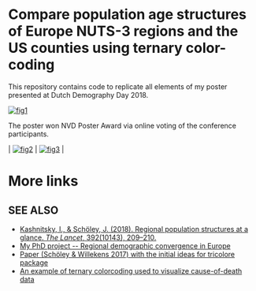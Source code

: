 # Compare population age structures of Europe NUTS-3 regions and the US counties using ternary color-coding

This repository contains code to replicate all elements of my poster presented at Dutch Demography Day 2018. 

[![fig1][f1]][f1]  


The poster won NVD Poster Award via online voting of the conference participants.

| [![fig2][f2]][f2] | [![fig3][f3]][f3] |


# More links

## SEE ALSO
 - [Kashnitsky, I., & Schöley, J. (2018). Regional population structures at a glance. _The Lancet_, 392(10143), 209–210.][tl]
 - [My PhD project -- Regional demographic convergence in Europe][proj]
 - [Paper (Schöley & Willekens 2017) with the initial ideas for tricolore package][demres17]
 - [An example of ternary colorcoding used to visualize cause-of-death data][dr18]




[tl]: https://doi.org/10.1186/s41118-017-0018-2
[proj]: https://osf.io/d4hjx/
[demres17]: https://doi.org/10.4054/DemRes.2017.36.21
[dr18]: https://github.com/ikashnitsky/demres-2018-geofacet




[f1]: https://ikashnitsky.github.io/images/181203/compare-poster.png
[f2]: https://ikashnitsky.github.io/images/181203/poster-award-voting.jpg
[f3]: https://ikashnitsky.github.io/images/181203/poster-award.jpg